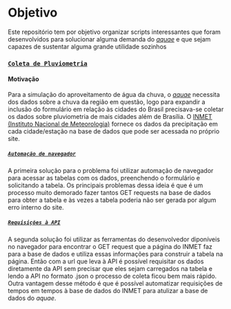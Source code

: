 # Objetivo

Este repositório tem por objetivo organizar scripts interessantes que foram desenvolvidos para solucionar alguma demanda do [<i>aquae</i>](https://github.com/SamuelNoB/Aquae) e que sejam capazes de sustentar alguma grande utilidade sozinhos

### [`Coleta de Pluviometria`](Coleta_de_pluviometria/)

#### Motivação

Para a simulação do aproveitamento de água da chuva, o [<i>aquae</i>](https://github.com/SamuelNoB/Aquae) necessita dos dados sobre a chuva da região em questão, logo para expandir a inclusão do formulário em relação às cidades do Brasil precisava-se coletar os dados sobre pluviometria de mais cidades além de Brasília. O [INMET (Instituto Nacional de Meteorologia)](https://portal.inmet.gov.br/) fornece os dados da precipitação em cada cidade/estação na base de dados que pode ser acessada no próprio site.

##### [`Automação de navegador`](Coleta_de_pluviometria/Tabela_de_Pluviometria.py)

A primeira solução para o problema foi utilizar automação de navegador para acessar as tabelas com os dados, preenchendo o formulário e solicitando a tabela. Os principais problemas dessa ideia é que é um processo muito demorado fazer tantos GET requests na base de dados para obter a tabela e às vezes a tabela poderia não ser gerada por algum erro interno do site.

##### [`Requisições à API`](Coleta_de_pluviometria/Via_API.py)

A segunda solução foi utilizar as ferramentas do desenvolvedor diponíveis no navegador para encontrar o GET request que a página do INMET faz para a base de dados e utiliza essas informações para construir a tabela na página. Então com a url que leva à API é possível requisitar os dados diretamente da API sem precisar que eles sejam carregados na tabela e lendo a API no formato .json o processo de coleta ficou bem mais rápido. Outra vantagem desse método é que é possível automatizar requisições de tempos em tempos à base de dados do INMET para atulizar a base de dados do <i>aquae</i>.
